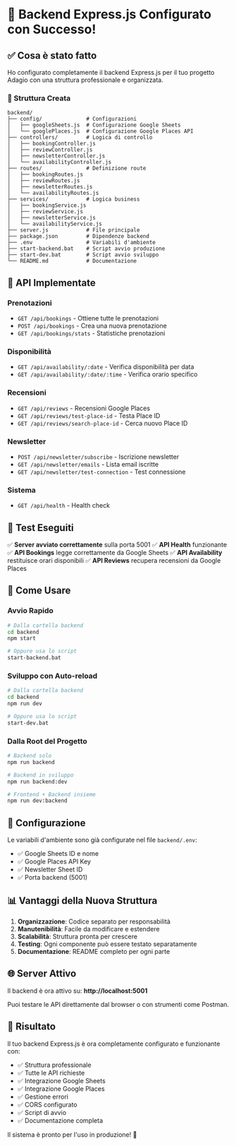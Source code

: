 # 🎉 Backend Express.js Configurato con Successo!

## ✅ Cosa è stato fatto

Ho configurato completamente il backend Express.js per il tuo progetto Adagio con una struttura professionale e organizzata.

### 📁 Struttura Creata

```
backend/
├── config/              # Configurazioni
│   ├── googleSheets.js  # Configurazione Google Sheets
│   └── googlePlaces.js  # Configurazione Google Places API
├── controllers/         # Logica di controllo
│   ├── bookingController.js
│   ├── reviewController.js
│   ├── newsletterController.js
│   └── availabilityController.js
├── routes/              # Definizione route
│   ├── bookingRoutes.js
│   ├── reviewRoutes.js
│   ├── newsletterRoutes.js
│   └── availabilityRoutes.js
├── services/            # Logica business
│   ├── bookingService.js
│   ├── reviewService.js
│   ├── newsletterService.js
│   └── availabilityService.js
├── server.js            # File principale
├── package.json         # Dipendenze backend
├── .env                 # Variabili d'ambiente
├── start-backend.bat    # Script avvio produzione
├── start-dev.bat        # Script avvio sviluppo
└── README.md            # Documentazione
```

## 🚀 API Implementate

### Prenotazioni
- `GET /api/bookings` - Ottiene tutte le prenotazioni
- `POST /api/bookings` - Crea una nuova prenotazione
- `GET /api/bookings/stats` - Statistiche prenotazioni

### Disponibilità
- `GET /api/availability/:date` - Verifica disponibilità per data
- `GET /api/availability/:date/:time` - Verifica orario specifico

### Recensioni
- `GET /api/reviews` - Recensioni Google Places
- `GET /api/reviews/test-place-id` - Testa Place ID
- `GET /api/reviews/search-place-id` - Cerca nuovo Place ID

### Newsletter
- `POST /api/newsletter/subscribe` - Iscrizione newsletter
- `GET /api/newsletter/emails` - Lista email iscritte
- `GET /api/newsletter/test-connection` - Test connessione

### Sistema
- `GET /api/health` - Health check

## 🧪 Test Eseguiti

✅ **Server avviato correttamente** sulla porta 5001
✅ **API Health** funzionante
✅ **API Bookings** legge correttamente da Google Sheets
✅ **API Availability** restituisce orari disponibili
✅ **API Reviews** recupera recensioni da Google Places

## 🎯 Come Usare

### Avvio Rapido
```bash
# Dalla cartella backend
cd backend
npm start

# Oppure usa lo script
start-backend.bat
```

### Sviluppo con Auto-reload
```bash
# Dalla cartella backend
cd backend
npm run dev

# Oppure usa lo script
start-dev.bat
```

### Dalla Root del Progetto
```bash
# Backend solo
npm run backend

# Backend in sviluppo
npm run backend:dev

# Frontend + Backend insieme
npm run dev:backend
```

## 🔧 Configurazione

Le variabili d'ambiente sono già configurate nel file `backend/.env`:
- ✅ Google Sheets ID e nome
- ✅ Google Places API Key
- ✅ Newsletter Sheet ID
- ✅ Porta backend (5001)

## 📊 Vantaggi della Nuova Struttura

1. **Organizzazione**: Codice separato per responsabilità
2. **Manutenibilità**: Facile da modificare e estendere
3. **Scalabilità**: Struttura pronta per crescere
4. **Testing**: Ogni componente può essere testato separatamente
5. **Documentazione**: README completo per ogni parte

## 🌐 Server Attivo

Il backend è ora attivo su: **http://localhost:5001**

Puoi testare le API direttamente dal browser o con strumenti come Postman.

## 🎉 Risultato

Il tuo backend Express.js è ora completamente configurato e funzionante con:
- ✅ Struttura professionale
- ✅ Tutte le API richieste
- ✅ Integrazione Google Sheets
- ✅ Integrazione Google Places
- ✅ Gestione errori
- ✅ CORS configurato
- ✅ Script di avvio
- ✅ Documentazione completa

Il sistema è pronto per l'uso in produzione! 🚀

